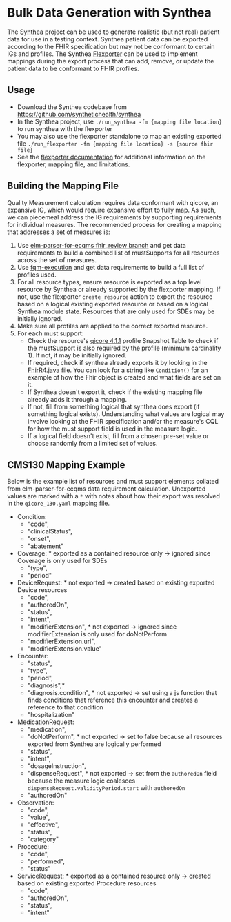 # Bulk Data Generation with Synthea

The [Synthea](https://github.com/synthetichealth/synthea) project can be used to generate realistic (but not real) patient data for use in a testing context. Synthea patient data can be exported according to the FHIR specification but may not be conformant to certain IGs and profiles. The Synthea [Flexporter](https://github.com/synthetichealth/synthea/wiki/Flexporter) can be used to implement mappings during the export process that can add, remove, or update the patient data to be conformant to FHIR profiles.

## Usage

- Download the Synthea codebase from https://github.com/synthetichealth/synthea
- In the Synthea project, use `./run_synthea -fm {mapping file location}` to run synthea with the flexporter
- You may also use the flexporter standalone to map an existing exported file `./run_flexporter -fm {mapping file location} -s {source fhir file}`
- See the [flexporter documentation](https://github.com/synthetichealth/synthea/wiki/Flexporter) for additional information on the flexporter, mapping file, and limitations.

## Building the Mapping File
Quality Measurement calculation requires data conformant with qicore, an expansive IG, which would require expansive effort to fully map. As such, we can piecemeal address the IG requirements by supporting requirements for individual measures. The recommended process for creating a mapping that addresses a set of measures is:

1. Use [elm-parser-for-ecqms fhir_review branch](https://github.com/projecttacoma/elm-parser-for-ecqms/tree/fhir_review) and get data requirements to build a combined list of mustSupports for all resources across the set of measures.
2. Use [fqm-execution](https://github.com/projecttacoma/fqm-execution) and get data requirements to build a full list of profiles used.
3. For all resource types, ensure resource is exported as a top level resource by Synthea or already supported by the flexporter mapping. If not, use the flexporter `create_resource` action to export the resource based on a logical existing exported resource or based on a logical Synthea module state. Resources that are only used for SDEs may be initially ignored.
4. Make sure all profiles are applied to the correct exported resource.
4. For each must support:
    - Check the resource's [qicore 4.1.1](https://hl7.org/fhir/us/qicore/STU4.1.1/) profile Snapshot Table to check if the mustSupport is also required by the profile (minimum cardinality 1). If not, it may be initially ignored.
    - If required, check if synthea already exports it by looking in the [FhirR4.java](https://github.com/synthetichealth/synthea/blob/master/src/main/java/org/mitre/synthea/export/FhirR4.java) file. You can look for a string like `Condition()` for an example of how the Fhir object is created and what fields are set on it.
    - If Synthea doesn't export it, check if the existing mapping file already adds it through a mapping.
    - If not, fill from something logical that synthea does export (if something logical exists). Understanding what values are logical may involve looking at the FHIR specification and/or the measure's CQL for how the must support field is used in the measure logic.
    - If a logical field doesn't exist, fill from a chosen pre-set value or choose randomly from a limited set of values. 

## CMS130 Mapping Example

Below is the example list of resources and must support elements collated from elm-parser-for-ecqms data requirement calculation. Unexported values are marked with a `*` with notes about how their export was resolved in the `qicore_130.yaml` mapping file.

- Condition:
  - "code",
  - "clinicalStatus",
  - "onset",
  - "abatement"
- Coverage: * exported as a contained resource only -> ignored since Coverage is only used for SDEs
  - "type",
  - "period"
- DeviceRequest: * not exported -> created based on existing exported Device resources
  - "code",
  - "authoredOn",
  - "status",
  - "intent",
  - "modifierExtension", * not exported -> ignored since modifierExtension is only used for doNotPerform
  - "modifierExtension.url",
  - "modifierExtension.value"
- Encounter:
  - "status",
  - "type",
  - "period",
  - "diagnosis",*
   - "diagnosis.condition", * not exported -> set using a js function that finds conditions that reference this encounter and creates a reference to that condition
  - "hospitalization"
- MedicationRequest:
  - "medication",
  - "doNotPerform", * not exported -> set to false because all resources exported from Synthea are logically performed
  - "status",
  - "intent",
  - "dosageInstruction",
  - "dispenseRequest", * not exported -> set from the `authoredOn` field because the measure logic coalesces `dispenseRequest.validityPeriod.start` with `authoredOn`
  - "authoredOn"
- Observation:
  - "code",
  - "value",
  - "effective",
  - "status",
  - "category"
- Procedure:
  - "code",
  - "performed",
  - "status"
- ServiceRequest: * exported as a contained resource only -> created based on existing exported Procedure resources
  - "code",
  - "authoredOn",
  - "status",
  - "intent"